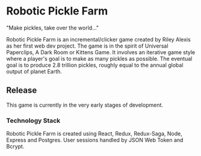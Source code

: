 # Robotic Pickle Farm

"Make pickles, take over the world..."

Robotic Pickle Farm is an incremental/clicker 
game created by Riley Alexis as her first web dev project. 
The game is in the spirit of Universal Paperclips, A Dark Room or 
Kittens Game. It involves an iterative game style where a player's 
goal is to make as many pickles as possible. 
The eventual goal is to produce 2.8 trillion pickles, roughly 
equal to the annual global output of planet Earth.

## Release

This game is currently in the very early stages of development.

### Technology Stack

 Robotic Pickle Farm is created using React, Redux, Redux-Saga, 
Node, Express and Postgres. User sessions handled by JSON Web 
Token and Bcrypt.

